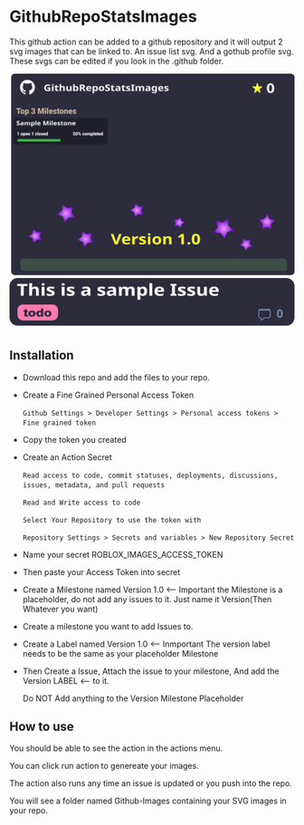 # GithubRepoStatsImages

This github action can be added to a github repository and it will output 2 svg images that can be linked to. An issue list svg. And a gothub profile svg. These svgs can be edited if you look in the .github folder.

![2,0](./GitHub-Images/Profile.svg)
![2,0](./GitHub-Images/IssuesList.svg)
## Installation
- Download this repo and add the files to your repo.
- Create a Fine Grained Personal Access Token
  
  ```Github Settings > Developer Settings > Personal access tokens > Fine grained token```
- Copy the token you created
- Create an Action Secret
  
  ```Read access to code, commit statuses, deployments, discussions, issues, metadata, and pull requests```

  ```Read and Write access to code```
  
  ```Select Your Repository to use the token with```
  
  ```Repository Settings > Secrets and variables > New Repository Secret```
- Name your secret ROBLOX_IMAGES_ACCESS_TOKEN
- Then paste your Access Token into secret
- Create a Milestone named Version 1.0  <-- Important the Milestone is a placeholder, do not add any issues to it. Just name it Version(Then Whatever you want)
- Create a milestone you want to add Issues to.
- Create a Label named Version 1.0 <-- Inmportant The version label needs to be the same as your placeholder Milestone
- Then Create a Issue, Attach the issue to your milestone, And add the Version LABEL <-- to it.

  Do NOT Add anything to the Version Milestone Placeholder

## How to use
You should be able to see the action in the actions menu.

You can click run action to genereate your images.

The action also runs any time an issue is updated or you push into the repo.

You will see a folder named Github-Images containing your SVG images in your repo.

